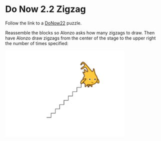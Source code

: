 # Do Now 2.2 Zigzag

Follow the link to a [DoNow22](https://snap.berkeley.edu/snap/snap.html#present:Username=andrewspiece&ProjectName=Do_Now%202.2_Starter) puzzle.

Reassemble the blocks so Alonzo asks how many zigzags to draw. Then have Alonzo draw zigzags from the center of the stage to the upper right the number of times specified:

![Alonzo drawing zigzags](do_now_22.PNG)
